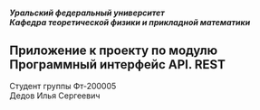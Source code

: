 ##### Уральский федеральный университет<br/>Кафедра теоретической физики и прикладной математики		
## Приложение к проекту по модулю  <br/>  Программный интерфейс API. REST
Студент группы Фт-200005 <br/>
Дедов Илья Сергеевич
